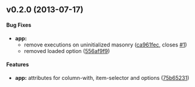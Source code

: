 <a name="v0.2.0"></a>
## v0.2.0 (2013-07-17)


#### Bug Fixes

* **app:**
  * remove executions on uninitialized masonry ([ca961fec](http://github.com/passy/angular-masonry/commit/ca961fec27e6ad914eb002ff31a34b2a863b44f9), closes [#1](http://github.com/passy/angular-masonry/issues/1))
  * removed loaded option ([556af9f9](http://github.com/passy/angular-masonry/commit/556af9f945b70bd1c5c14d285ba0e4b29dcd0a60))


#### Features

* **app:** attributes for column-with, item-selector and options ([75b65231](http://github.com/passy/angular-masonry/commit/75b65231c3ec45a79224f46e51a0f58246b4436c))
